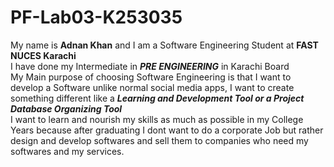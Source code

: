 # PF-Lab03-K253035
My name is **Adnan Khan** and I am a Software Engineering Student at **FAST NUCES Karachi**\
I have done my Intermediate in ***PRE ENGINEERING*** in Karachi Board\
My Main purpose of choosing Software Engineering is that I want to develop a Software unlike normal social media apps, I want to create something different like a ***Learning and Development Tool or a Project Database Organizing Tool***\
I want to learn and nourish my skills as much as possible in my College Years because after graduating I dont want to do a corporate Job but rather design and develop softwares and sell them to companies who need my softwares and my services. 
